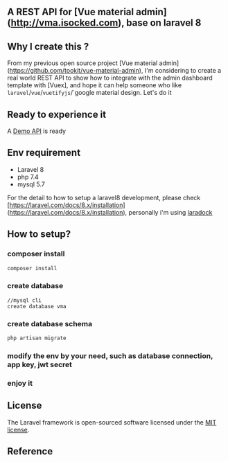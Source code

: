 ## A REST API  for [Vue material admin] (http://vma.isocked.com), base on laravel 8

## Why I create this ?
From my previous open source project [Vue material admin] (https://github.com/tookit/vue-material-admin), I'm considering to create a real world REST API
to show how to integrate with the admin dashboard template with [Vuex], and hope it can help someone who like `laravel`/`vue`/`vuetifyjs`/`google material design. Let's do it

## Ready to experience it

A [Demo API](http://demo.isocked.com/api) is ready

## Env requirement
- Laravel 8
- php 7.4
- mysql 5.7

For the detail to how to setup a laravel8 development, please check [https://laravel.com/docs/8.x/installation] (https://laravel.com/docs/8.x/installation), personally i'm using [laradock](https://laradock.io/documentation/)


## How to setup?


### composer install
```bash
composer install
```
### create database
```
//mysql cli
create database vma

```
### create database schema

```bash
php artisan migrate

```

### modify the env by your need, such as database connection, app key, jwt secret


### enjoy it

## License

The Laravel framework is open-sourced software licensed under the [MIT license](https://opensource.org/licenses/MIT).

## Reference


